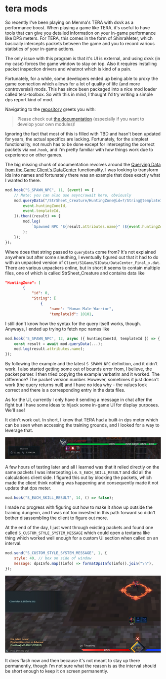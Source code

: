 # tera mods

So recently I've been playing on Menma's TERA with dxvk as a performance boost.
When playing a game like TERA, it's useful to have tools that can give you
detailed information on your in-game performance like DPS meters. For TERA, this
comes in the form of ShinraMeter, which basically intercepts packets between the
game and you to record various statistics of your in-game actions.

The only issue with this program is that it's UI is external, and using dxvk (in
my case) forces the game window to stay on top. Also it requires installing
packet inspection drivers and whatnot which is kind of a pain.

Fortunately, for a while, some developers ended up being able to proxy the game
connection which allows for a lot of quality of life (and more controversial)
mods. This has since been packaged into a nice mod loader called tera-toolbox.
So with this in mind, I thought I'd try writing a simple dps report kind of mod.

Navigating to the [repository](https://github.com/tera-toolbox/tera-toolbox)
greets you with:

> Please check out
> [the documentation](https://github.com/tera-toolbox/tera-toolbox/blob/master/doc/main.md)
> (especially if you want to develop your own modules)!

Ignoring the fact that most of this is filled with TBD and hasn't been updated
for years, the actual specifics are lacking. Fortunately, for the simplest
functionality, not much has to be done except for intercepting the correct
packets via `mod.hook`, and I'm pretty familiar with how things work due to
experience on other games.

The big missing chunk of documentation revolves around the
[Querying Data from the Game Client's DataCenter](https://github.com/tera-toolbox/tera-toolbox/blob/master/doc/mod/client-interface.md#querying-data-from-the-game-clients-datacenter-tbd-further-documentation)
functionality. I was looking to transform ids into names and fortunately there
was an example that does exactly what I wanted to there.

```js
mod.hook("S_SPAWN_NPC", 11, (event) => {
	// Note: you can also use async/await here, obviously
	mod.queryData("/StrSheet_Creature/HuntingZone@id=?/String@templateId=?", [
		event.huntingZoneId,
		event.templateId,
	]).then((result) => {
		mod.log(
			`Spawned NPC "${result.attributes.name}" (${event.huntingZoneId},${event.templateId})!`
		);
	});
});
```

Where does that string passed to `queryData` come from? It's not explained
anywhere but after some sleuthing, I eventually figured out that it had to do
with an unpacked version of `Client/S1Game/S1Data/DataCenter_Final_x.dat`. There
are various unpackers online, but in short it seems to contain multiple files,
one of which is called StrSheet_Creature and contains data like

```json
"HuntingZone": [
		{
			"id": 0,
			"String": [
				{
					"name": "Human Male Warrior",
					"templateId": 10101,
```

I still don't know how the syntax for the query itself works, though. Anyways, I
ended up trying to fetch npc names like

```js
mod.hook('S_SPAWN_NPC', 12, async ({ huntingZoneId, templateId }) => {
    const result = await mod.queryData(...);
    mod.log(result.attributes.name);
});
```

By following the example and the latest `S_SPAWN_NPC` definition, and it didn't
work. I also started getting some out of bounds error from, I believe, the
packet parser. I then tried copying the example verbatim and it worked. The
difference? The packet version number. However, sometimes it just doesn't work
(the query returns null) and I have no idea why - the values look correct and
there is a corresponding entry in the data files.

As for the UI, currently I only have it sending a message in chat after the
fight but I have some ideas to hijack some in-game UI for display purposes.
We'll see!

It didn't work out. In short, I knew that TERA had a built-in dps meter which
can be seen when accessing the training grounds, and I looked for a way to
leverage that.

![meter](/blobs/78/meter.png)

A few hours of testing later and all I learned was that it relied directly on
the same packets I was intercepting i.e. `S_EACH_SKILL_RESULT` and did all the
calculations client side. I figured this out by blocking the packets, which made
the client think nothing was happening and consequently made it not update that
dps meter.

```js
mod.hook("S_EACH_SKILL_RESULT", 14, () => false);
```

I made no progress with figuring out how to make it show up outside the training
dungeon, and I was not too invested in this path forward so didn't bother
disassembling the client to figure out more.

At the end of the day, I just went through existing packets and found one called
`S_CUSTOM_STYLE_SYSTEM_MESSAGE` which could open a textarea like thing which
worked well enough for a custom UI section when called on an interval.

```js
mod.send("S_CUSTOM_STYLE_SYSTEM_MESSAGE", 1, {
	style: 49, // box on side of window
	message: dpsInfo.map((info) => formatDpsInfo(info)).join("\n"),
});
```

![chat-meter](/blobs/78/chat-meter.png)

It does flash now and then because it's not meant to stay up there permanently,
though I'm not sure what the reason is as the interval should be short enough to
keep it on screen permanently.
